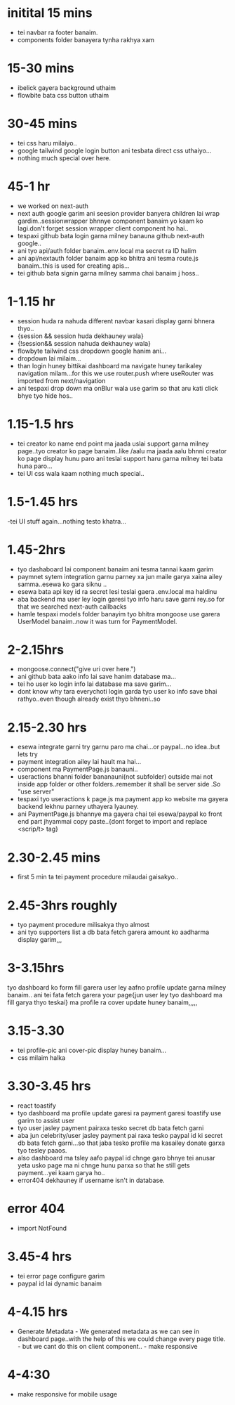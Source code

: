 # initital 15 mins
- tei navbar ra footer banaim.
- components folder banayera tynha rakhya xam

# 15-30 mins
- ibelick gayera background uthaim
- flowbite bata css button uthaim
# 30-45 mins
- tei css haru milaiyo..
- google tailwind google login button ani tesbata direct css uthaiyo...
- nothing much special over here.
# 45-1 hr
- we worked on next-auth
- next auth google garim ani seesion provider banyera children lai wrap gardim..sessionwrapper bhnnye component banaim yo kaam ko lagi.don't forget session wrapper client component ho hai..
- tespaxi github bata login garna milney banauna github next-auth google..
- ani tyo api/auth folder banaim..env.local ma secret ra ID   halim
- ani api/nextauth folder banaim app ko bhitra ani tesma route.js banaim..this is used for creating apis...
- tei  github bata signin garna milney samma chai banaim j hoss..
# 1-1.15 hr
- session huda ra nahuda different navbar kasari display garni bhnera thyo..
- {session && session huda dekhauney wala}
- {!session&& session nahuda dekhauney wala}
- flowbyte tailwind css dropdown google hanim ani...
- dropdown lai milaim...
- than login huney bittikai dashboard ma navigate huney tarikaley navigation milam...for this we use router.push where useRouter was imported from next/navigation
- ani tespaxi drop down ma onBlur wala use garim so that aru kati click bhye tyo hide hos..
# 1.15-1.5 hrs
- tei creator ko name end point ma jaada uslai support garna milney page..tyo creator ko page banaim..like /aalu ma jaada aalu bhnni creator ko page display hunu paro ani teslai support haru garna milney tei bata huna paro...
- tei UI css wala kaam nothing much special..

# 1.5-1.45 hrs
-tei UI stuff again...nothing testo khatra...

# 1.45-2hrs 
- tyo dashaboard lai component banaim ani tesma tannai kaam garim
- paymnet sytem integration garnu parney xa jun maile garya xaina ailey samma..esewa ko gara siknu ..
- esewa bata api key id ra secret lesi teslai gaera .env.local ma haldinu
- aba backend ma user ley login garesi tyo info haru save garni rey.so for that we searched next-auth callbacks
- hamle tespaxi models folder banayim tyo bhitra mongoose use garera UserModel banaim..now it was turn for PaymentModel.
# 2-2.15hrs
- mongoose.connect("give uri over here.")
- ani github bata aako info lai save hanim database ma...
- tei ho user ko login info lai database ma save garim...
- dont know why tara everychoti login garda tyo user ko info save bhai rathyo..even though already exist thyo bhneni..so 
# 2.15-2.30 hrs
- esewa integrate garni try garnu paro ma chai...or paypal...no idea..but lets try
- payment integration ailey lai hault ma hai...
- component ma PaymentPage.js banauni..
- useractions bhanni folder bananauni(not subfolder) outside mai not inside app folder or other folders..remember it shall be server side .So "use server"
- tespaxi tyo useractions k page.js ma payment app ko website ma gayera backend lekhnu parney uthayera lyauney.
- ani PaymentPage.js bhannye ma gayera chai tei esewa/paypal ko front end part jhyammai copy paste..{dont forget to import and replace <scrip/t> tag}
# 2.30-2.45 mins
- first 5 min ta tei payment procedure milaudai gaisakyo..


# 2.45-3hrs roughly
- tyo payment procedure milisakya thyo almost
- ani tyo supporters list a db bata fetch garera amount ko aadharma display garim,,,



# 3-3.15hrs
tyo dashboard ko form fill garera user ley aafno profile update garna milney banaim..
ani tei fata fetch garera your page{jun user ley tyo dashboard ma fill garya thyo teskai} ma profile ra cover update huney banaim,,,,,
 
 # 3.15-3.30
 - tei profile-pic ani cover-pic display huney banaim...
 - css milaim halka
 
 # 3.30-3.45 hrs
 - react toastify
 - tyo dashboard ma profile update garesi ra payment garesi toastify use garim to assist user
 - tyo user jasley payment pairaxa tesko secret db bata fetch garni
 - aba jun celebrity/user jasley payment pai raxa tesko paypal id ki secret db bata fetch garni...so that jaba tesko profile ma kasailey donate garxa tyo tesley paaos.
 - also dashboard ma tsley aafo paypal id chnge garo bhnye tei anusar yeta usko page ma ni chnge hunu parxa so that he still gets payment...yei kaam garya ho..
 - error404 dekhauney if username isn't in database.

 # error 404
 - import NotFound

 # 3.45-4 hrs
 - tei error page configure garim
 - paypal id lai dynamic banaim

 # 4-4.15 hrs
   * Generate Metadata
    - We generated metadata as we can see in dashboard page..with the help of this we could change every page title.
    - but we cant do this on client component..
    - make responsive
 # 4-4:30 
 - make responsive for mobile usage
 